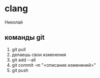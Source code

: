 # clang

Николай

## команды git
1. git pull
2. делаешь свои изменения
3. git add --all
4. git commit -m "<описание изменений>"
5. git push
